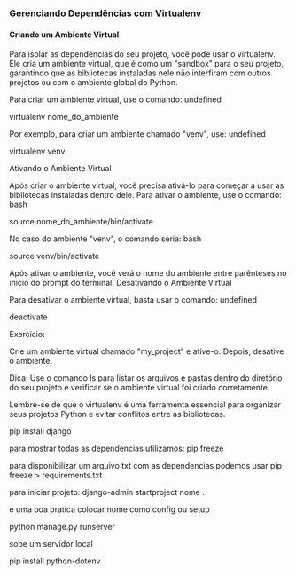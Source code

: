 ### Gerenciando Dependências com Virtualenv
#### Criando um Ambiente Virtual

Para isolar as dependências do seu projeto, você pode usar o virtualenv. Ele cria um ambiente virtual, que é como um "sandbox" para o seu projeto, garantindo que as bibliotecas instaladas nele não interfiram com outros projetos ou com o ambiente global do Python.

Para criar um ambiente virtual, use o comando:
undefined

virtualenv nome_do_ambiente

Por exemplo, para criar um ambiente chamado "venv", use:
undefined

virtualenv venv

Ativando o Ambiente Virtual

Após criar o ambiente virtual, você precisa ativá-lo para começar a usar as bibliotecas instaladas dentro dele. Para ativar o ambiente, use o comando:
bash

source nome_do_ambiente/bin/activate

No caso do ambiente "venv", o comando seria:
bash

source venv/bin/activate

Após ativar o ambiente, você verá o nome do ambiente entre parênteses no início do prompt do terminal.
Desativando o Ambiente Virtual

Para desativar o ambiente virtual, basta usar o comando:
undefined

deactivate

Exercício:

Crie um ambiente virtual chamado "my_project" e ative-o. Depois, desative o ambiente.

Dica: Use o comando ls para listar os arquivos e pastas dentro do diretório do seu projeto e verificar se o ambiente virtual foi criado corretamente.

Lembre-se de que o virtualenv é uma ferramenta essencial para organizar seus projetos Python e evitar conflitos entre as bibliotecas. 

pip install django


para mostrar todas as dependencias utilizamos:
pip freeze 


para disponibilizar um arquivo txt com as dependencias podemos usar
pip freeze > requirements.txt

para iniciar projeto:
django-admin startproject nome .

é uma boa pratica colocar nome como config ou setup

python manage.py runserver

sobe um servidor local

pip install python-dotenv